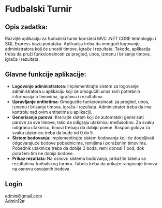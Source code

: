 # Fudbalski Turnir

## Opis zadatka:
Razvijte aplikaciju za fudbalski turnir koristeći MVC .NET CORE tehnologiju i SQL Express bazu podataka. Aplikacija treba da omogući logovanje administratora koji će unositi timove, igrače i rezultate. Takođe, aplikacija treba da pruži funkcionalnosti za pregled, unos, izmenu i brisanje timova, igrača i rezultata.

## Glavne funkcije aplikacije:
<ul>
  <li>
    <b>Logovanje administratora</b>: Implementirajte sistem za logovanje administratora u aplikaciju koji će omogućiti unos svih potrebnih informacija o timovima, igračima i rezultatima.
  </li>
  <li>
    <b>Upravljanje entitetima</b>: Omogućite funkcionalnosti za pregled, unos, izmenu i brisanje timova, igrača i rezultata. Administrator treba da ima kontrolu nad ovim entitetima u aplikaciji.
  </li>
  <li>
    <b>Generisanje parova</b>: Kreirajte sistem koji će automatski generisati parove za sve timove, tako da odigraju utakmicu međusobno. Za svaku odigranu utakmicu, timovi trebaju da dobiju poene. Raspon golova za svaku utakmicu treba da bude od 0 do 5.
  </li>
  <li>
    <b>Sistem bodovanja</b>: Implementirajte sistem bodovanja koji će dodeljivati odgovarajuće bodove pobednicima, remijima i poraženim timovima. Pobednik utakmice treba da dobije 3 boda, remi donosi 1 bod, dok poraženi tim ne dobija bodove.
  </li>
  <li>
    <b>Prikaz rezultata</b>: Na osnovu sistema bodovanja, prikažite tabelu sa rezultatima fudbalskog turnira. Tabela treba da prikaže rangiranje timova na osnovu osvojenih bodova.
  </li>
</ul>

## Login
admin@gmail.com <br>
Admin12#

